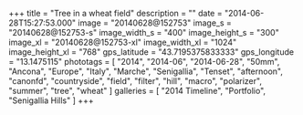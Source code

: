 +++
title = "Tree in a wheat field"
description = ""
date = "2014-06-28T15:27:53.000"
image = "20140628@152753"
image_s = "20140628@152753-s"
image_width_s = "400"
image_height_s = "300"
image_xl = "20140628@152753-xl"
image_width_xl = "1024"
image_height_xl = "768"
gps_latitude = "43.7195375833333"
gps_longitude = "13.1475115"
phototags = [ "2014", "2014-06", "2014-06-28", "50mm", "Ancona", "Europe", "Italy", "Marche", "Senigallia", "Tenset", "afternoon", "canonfd", "countryside", "field", "filter", "hill", "macro", "polarizer", "summer", "tree", "wheat" ]
galleries = [ "2014 Timeline", "Portfolio", "Senigallia Hills" ]
+++
